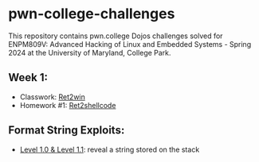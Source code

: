 # pwn-college-challenges

This repository contains pwn.college Dojos challenges solved for ENPM809V: Advanced Hacking of Linux and Embedded Systems - Spring 2024 at the University of Maryland, College Park.

## Week 1: 

- Classwork: [Ret2win](https://github.com/VasanthVanan/pwn.college-dojos-challenges/blob/main/ret2win/ret2win.py)
- Homework #1: [Ret2shellcode](https://github.com/VasanthVanan/pwn.college-dojos-challenges/blob/main/ret2shellcode/intro_challenge.py)

## Format String Exploits:

- [Level 1.0 & Level 1.1](./software%20exploitation/level1.py): reveal a string stored on the stack
